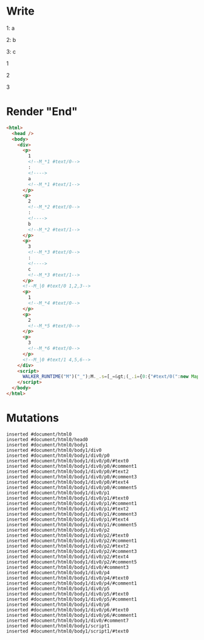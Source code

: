 # Write
  <div><p>1<!--M_*1 #text/0-->: <!>a<!--M_*1 #text/1--></p><p>2<!--M_*2 #text/0-->: <!>b<!--M_*2 #text/1--></p><p>3<!--M_*3 #text/0-->: <!>c<!--M_*3 #text/1--></p><!--M_|0 #text/0 1,2,3--><p>1<!--M_*4 #text/0--></p><p>2<!--M_*5 #text/0--></p><p>3<!--M_*6 #text/0--></p><!--M_|0 #text/1 4,5,6--></div><script>WALKER_RUNTIME("M")("_");M._.s=[_=>(_.i={0:{"#text/0(":new Map(_.a=[["1",_.c={}],["2",_.d={}],["3",_.e={}]]),"#text/1(":new Map(_.b=[["1",_.f={}],["2",_.g={}],["3",_.h={}]])},1:_.c,2:_.d,3:_.e,4:_.f,5:_.g,6:_.h})];M._.d=1</script>


# Render "End"
```html
<html>
  <head />
  <body>
    <div>
      <p>
        1
        <!--M_*1 #text/0-->
        : 
        <!---->
        a
        <!--M_*1 #text/1-->
      </p>
      <p>
        2
        <!--M_*2 #text/0-->
        : 
        <!---->
        b
        <!--M_*2 #text/1-->
      </p>
      <p>
        3
        <!--M_*3 #text/0-->
        : 
        <!---->
        c
        <!--M_*3 #text/1-->
      </p>
      <!--M_|0 #text/0 1,2,3-->
      <p>
        1
        <!--M_*4 #text/0-->
      </p>
      <p>
        2
        <!--M_*5 #text/0-->
      </p>
      <p>
        3
        <!--M_*6 #text/0-->
      </p>
      <!--M_|0 #text/1 4,5,6-->
    </div>
    <script>
      WALKER_RUNTIME("M")("_");M._.s=[_=&gt;(_.i={0:{"#text/0(":new Map(_.a=[["1",_.c={}],["2",_.d={}],["3",_.e={}]]),"#text/1(":new Map(_.b=[["1",_.f={}],["2",_.g={}],["3",_.h={}]])},1:_.c,2:_.d,3:_.e,4:_.f,5:_.g,6:_.h})];M._.d=1
    </script>
  </body>
</html>
```

# Mutations
```
inserted #document/html0
inserted #document/html0/head0
inserted #document/html0/body1
inserted #document/html0/body1/div0
inserted #document/html0/body1/div0/p0
inserted #document/html0/body1/div0/p0/#text0
inserted #document/html0/body1/div0/p0/#comment1
inserted #document/html0/body1/div0/p0/#text2
inserted #document/html0/body1/div0/p0/#comment3
inserted #document/html0/body1/div0/p0/#text4
inserted #document/html0/body1/div0/p0/#comment5
inserted #document/html0/body1/div0/p1
inserted #document/html0/body1/div0/p1/#text0
inserted #document/html0/body1/div0/p1/#comment1
inserted #document/html0/body1/div0/p1/#text2
inserted #document/html0/body1/div0/p1/#comment3
inserted #document/html0/body1/div0/p1/#text4
inserted #document/html0/body1/div0/p1/#comment5
inserted #document/html0/body1/div0/p2
inserted #document/html0/body1/div0/p2/#text0
inserted #document/html0/body1/div0/p2/#comment1
inserted #document/html0/body1/div0/p2/#text2
inserted #document/html0/body1/div0/p2/#comment3
inserted #document/html0/body1/div0/p2/#text4
inserted #document/html0/body1/div0/p2/#comment5
inserted #document/html0/body1/div0/#comment3
inserted #document/html0/body1/div0/p4
inserted #document/html0/body1/div0/p4/#text0
inserted #document/html0/body1/div0/p4/#comment1
inserted #document/html0/body1/div0/p5
inserted #document/html0/body1/div0/p5/#text0
inserted #document/html0/body1/div0/p5/#comment1
inserted #document/html0/body1/div0/p6
inserted #document/html0/body1/div0/p6/#text0
inserted #document/html0/body1/div0/p6/#comment1
inserted #document/html0/body1/div0/#comment7
inserted #document/html0/body1/script1
inserted #document/html0/body1/script1/#text0
```